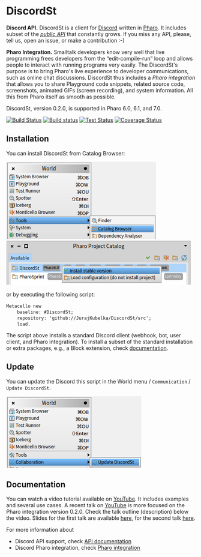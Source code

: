 # DiscordSt

**Discord API.** DiscordSt is a client for [Discord](https://discordapp.com) written in [Pharo](http://pharo.org). It includes subset of the *[public API](https://discordapp.com/developers/docs/intro)* that constantly grows. If you miss any API, please, tell us, open an issue, or make a contribution :-)

**Pharo Integration.** Smalltalk developers know very well that live programming frees developers from the “edit-compile-run” loop and allows people to interact with running programs very easily. The DiscordSt's purpose is to bring Pharo's live experience to developer communications, such as online chat discussions. DiscordSt thus includes a *Pharo integration* that allows you to share Playground code snippets, related source code, screenshots, animated GIFs (screen recording), and system information. All this from Pharo itself as smooth as possible.

DiscordSt, version 0.2.0, is supported in Pharo 6.0, 6.1, and 7.0.

[![Build Status](https://travis-ci.org/JurajKubelka/DiscordSt.svg?branch=master)](https://travis-ci.org/JurajKubelka/DiscordSt)
[![Build status](https://ci.appveyor.com/api/projects/status/enr9dgwos8ke340m/branch/master?svg=true)](https://ci.appveyor.com/project/JurajKubelka/discordst/branch/master)
[![Test Status](https://api.bob-bench.org/v1/badgeByUrl?branch=master&hosting=github&ci=travis-ci&repo=JurajKubelka%2FDiscordSt)](https://bob-bench.org/r/gh/JurajKubelka/DiscordSt)
[![Coverage Status](https://coveralls.io/repos/github/JurajKubelka/DiscordSt/badge.svg?branch=master)](https://coveralls.io/github/JurajKubelka/DiscordSt?branch=master)

## Installation

You can install DiscordSt from Catalog Browser:

![World menu -> Catalog Browser](assets/img/world-menu-catalog.png)
![Catalog Browser](assets/img/catalog-browser.png)

or by executing the following script:

```Smalltalk
Metacello new
    baseline: #DiscordSt;
    repository: 'github://JurajKubelka/DiscordSt/src';
    load.
```

The script above installs a standard Discord client (webhook, bot, user client, and Pharo integration). To install a subset of the standard installation or extra packages, e.g., a Block extension, check [documentation](doc/Installation.md).

## Update

You can update the Discord this script in the World menu / `Communication` / `Update DiscordSt`.

![World menu -> DiscordSt Update](assets/img/world-menu-update.png)

## Documentation

You can watch a video tutorial available on
[YouTube](https://www.youtube.com/watch?v=33kXsOiP6wA). It includes
examples and several use cases. A recent talk on
[YouTube](https://youtu.be/Rvq2iKY7YWQ) is more focused on the Pharo
integration version 0.2.0. Check the talk outline (description) below
the video. Slides for the first talk are available
[here](doc/TechTalk-21-11-2017.pdf), for the second talk [here](doc/Ukrainian_DiscordSt_Talk_09-03-2018.pdf).


For more information about
- Discord API support, check [API documentation](doc/API.md)
- Discord Pharo integration, check [Pharo integration](doc/PharoIntegration.md)
